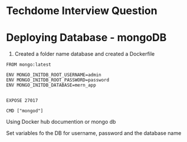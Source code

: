 # Techdome Interview Question

# Deploying Database - mongoDB

1. Created a folder name database and created a Dockerfile

```
FROM mongo:latest

ENV MONGO_INITDB_ROOT_USERNAME=admin
ENV MONGO_INITDB_ROOT_PASSWORD=password
ENV MONGO_INITDB_DATABASE=mern_app


EXPOSE 27017

CMD ["mongod"]
```

Using Docker hub documention or mongo db

Set variables fo the DB for username, password and the database name